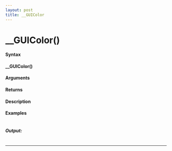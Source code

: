 ```yaml
---
layout: post
title: __GUIColor
---
```


# __GUIColor()


#### Syntax

#### __GUIColor()

#### Arguments

#### Returns

#### Description

#### Examples

```

```

##### Output:

```

```

---